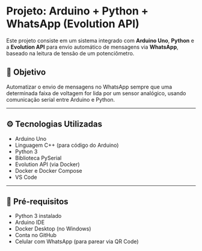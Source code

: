 # Projeto: Arduino + Python + WhatsApp (Evolution API)

Este projeto consiste em um sistema integrado com **Arduino Uno**, **Python** e a **Evolution API** para envio automático de mensagens via **WhatsApp**, baseado na leitura de tensão de um potenciômetro.

## 🎯 Objetivo

Automatizar o envio de mensagens no WhatsApp sempre que uma determinada faixa de voltagem for lida por um sensor analógico, usando comunicação serial entre Arduino e Python.

---

## ⚙️ Tecnologias Utilizadas

- Arduino Uno
- Linguagem C++ (para código do Arduino)
- Python 3
- Biblioteca PySerial
- Evolution API (via Docker)
- Docker e Docker Compose
- VS Code

---

## 🧰 Pré-requisitos

- Python 3 instalado
- Arduino IDE
- Docker Desktop (no Windows)
- Conta no GitHub
- Celular com WhatsApp (para parear via QR Code)
